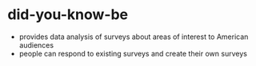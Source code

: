 # did-you-know-be
- provides data analysis of surveys about areas of interest to American audiences
- people can respond to existing surveys and create their own surveys

